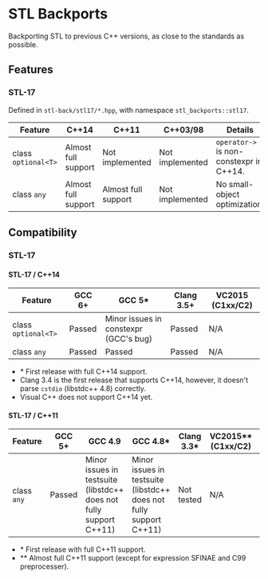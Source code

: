 # STL Backports
Backporting STL to previous C++ versions, as close to the standards as possible.

## Features

### STL-17

Defined in `stl-back/stl17/*.hpp`, with namespace `stl_backports::stl17`.

| Feature | C++14 | C++11 | C++03/98 | Details |
| ------- | ----- | ----- | -------- | ------- |
| class `optional<T>` | Almost full support | Not implemented | Not implemented | `operator->` is non-constexpr in C++14. |
| class `any` | Almost full support | Almost full support | Not implemented | No small-object optimization. |

## Compatibility

### STL-17

#### STL-17 / C++14

| Feature | GCC 6+ | GCC 5* | Clang 3.5+ | VC2015 (C1xx/C2) |
| ------- | ------ | ------ | ---------- | ---------------- |
| class `optional<T>` | Passed | Minor issues in constexpr (GCC's bug) | Passed | N/A |
| class `any` | Passed | Passed | Passed | N/A |

+ \* First release with full C++14 support.
+ Clang 3.4 is the first release that supports C++14, however, it doesn't parse `cstdio` (libstdc++ 4.8) correctly.
+ Visual C++ does not support C++14 yet.

#### STL-17 / C++11

| Feature | GCC 5+ | GCC 4.9 | GCC 4.8* | Clang 3.3* | VC2015** (C1xx/C2) | VS2013 |
| ------- | ------ | ------- | -------- | ---------- | ------------------ | ------ |
| class `any` | Passed | Minor issues in testsuite (libstdc++ does not fully support C++11) | Minor issues in testsuite (libstdc++ does not fully support C++11) | Not tested | N/A | N/A |

+ \* First release with full C++11 support.
+ \*\* Almost full C++11 support (except for expression SFINAE and C99 preprocesser).
